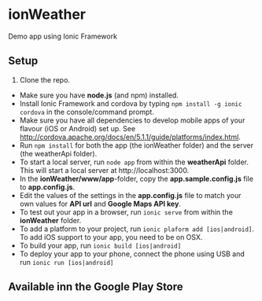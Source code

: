 # ionWeather
Demo app using Ionic Framework

## Setup

1. Clone the repo.
* Make sure you have **node.js** (and npm) installed.
* Install Ionic Framework and cordova by typing `npm install -g ionic cordova` in the console/command prompt.
* Make sure you have all dependencies to develop mobile apps of your flavour (iOS or Android) set up. See http://cordova.apache.org/docs/en/5.1.1/guide/platforms/index.html.
* Run `npm install` for both the app (the ionWeather folder) and the server (the weatherApi folder).
* To start a local server, run `node app` from within the **weatherApi** folder. This will start a local server at http://localhost:3000.
* In the **ionWeather/www/app**-folder, copy the **app.sample.config.js** file to **app.config.js**.
* Edit the values of the settings in the **app.config.js** file to match your own values for **API url** and **Google Maps API key**.
* To test out your app in a browser, run `ionic serve` from within the **ionWeather** folder.
* To add a platform to your project, run `ionic plaform add [ios|android]`. To add iOS support to your app, you need to be on OSX.
* To build your app, run `ionic build [ios|android]`
* To deploy your app to your phone, connect the phone using USB and run `ionic run [ios|android]`

## Available inn the Google Play Store
